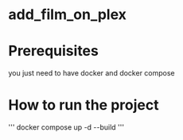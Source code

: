 # add_film_on_plex

# Prerequisites

you just need to have docker and docker compose

# How to run the project

''' docker compose up -d --build '''

